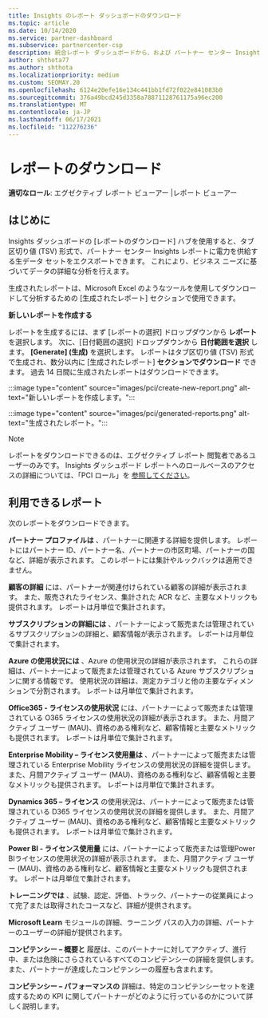```yaml
---
title: Insights のレポート ダッシュボードのダウンロード
ms.topic: article
ms.date: 10/14/2020
ms.service: partner-dashboard
ms.subservice: partnercenter-csp
description: 統合レポート ダッシュボードから、および パートナー センター Insights レポートからデータをダウンロードおよびエクスポートするパートナー センターについて学習します。
author: shthota77
ms.author: shthota
ms.localizationpriority: medium
ms.custom: SEOMAY.20
ms.openlocfilehash: 6124e20efe16e134c441bb1fd72f022e841083b0
ms.sourcegitcommit: 376a49bcd245d3358a78871128761175a96ec200
ms.translationtype: MT
ms.contentlocale: ja-JP
ms.lasthandoff: 06/17/2021
ms.locfileid: "112276236"
---
```

# <a name="download-reports"></a>レポートのダウンロード

**適切なロール**: エグゼクティブ レポート ビューアー |レポート ビューアー

## <a name="introduction"></a>はじめに

Insights ダッシュボードの [レポートのダウンロード] ハブを使用すると、タブ区切り値 (TSV) 形式で、パートナー センター Insights レポートに電力を供給する生データ セットをエクスポートできます。 これにより、ビジネス ニーズに基づいてデータの詳細な分析を行えます。

生成されたレポートは、Microsoft Excel のようなツールを使用してダウンロードして分析するための [生成されたレポート] セクションで使用できます。

**新しいレポートを作成する**

レポートを生成するには、まず [レポートの選択] ドロップダウンから **レポート** を選択します。 次に、[日付範囲の選択] ドロップダウンから **日付範囲を選択** します。 **[Generate] \(生成)** を選択します。 レポートはタブ区切り値 (TSV) 形式で生成され、数分以内に [生成されたレポート] **セクションでダウンロード** できます。 過去 14 日間に生成されたレポートはダウンロードできます。

:::image type="content" source="images/pci/create-new-report.png" alt-text="新しいレポートを作成します。":::

:::image type="content" source="images/pci/generated-reports.png" alt-text="生成されたレポート。":::

>[!NOTE] 
>レポートをダウンロードできるのは、エグゼクティブ レポート 閲覧者であるユーザーのみです。 Insights ダッシュボード レポートへのロールベースのアクセスの詳細については、「PCI ロール」を [参照してください](pci-roles.md)。 

## <a name="available-reports"></a>利用できるレポート

次のレポートをダウンロードできます。

**パートナー プロファイルは** 、パートナーに関連する詳細を提供します。 レポートにはパートナー ID、パートナー名、パートナーの市区町場、パートナーの国など、詳細が表示されます。 このレポートには集計やルックバックは適用できません。

**顧客の詳細** には、パートナーが関連付けられている顧客の詳細が表示されます。 また、販売されたライセンス、集計された ACR など、主要なメトリックも提供されます。 レポートは月単位で集計されます。

**サブスクリプションの詳細には** 、パートナーによって販売または管理されているサブスクリプションの詳細と、顧客情報が表示されます。 レポートは月単位で集計されます。

**Azure の使用状況には** 、Azure の使用状況の詳細が表示されます。 これらの詳細は、パートナーによって販売または管理されている Azure サブスクリプションに関する情報です。 使用状況の詳細は、測定カテゴリと他の主要なディメンションで分割されます。 レポートは月単位で集計されます。

**Office365 - ライセンスの使用状況** には、パートナーによって販売または管理されている O365 ライセンスの使用状況の詳細が表示されます。 また、月間アクティブ ユーザー (MAU)、資格のある権利など、顧客情報と主要なメトリックも提供されます。 レポートは月単位で集計されます。

**Enterprise Mobility – ライセンス使用量は**  、パートナーによって販売または管理されている Enterprise Mobility ライセンスの使用状況の詳細を提供します。 また、月間アクティブ ユーザー (MAU)、資格のある権利など、顧客情報と主要なメトリックも提供されます。 レポートは月単位で集計されます。

**Dynamics 365 – ライセンス** の使用状況は、パートナーによって販売または管理されている D365 ライセンスの使用状況の詳細を提供します。 また、月間アクティブ ユーザー (MAU)、資格のある権利など、顧客情報と主要なメトリックも提供されます。 レポートは月単位で集計されます。

**Power BI - ライセンス使用量** には、パートナーによって販売または管理Power BIライセンスの使用状況の詳細が表示されます。 また、月間アクティブ ユーザー (MAU)、資格のある権利など、顧客情報と主要なメトリックも提供されます。 レポートは月単位で集計されます。

**トレーニングでは** 、試験、認定、評価、トラック、パートナーの従業員によって完了または取得されたコースなど、詳細が提供されます。

**Microsoft Learn** モジュールの詳細、ラーニング パスの入力の詳細、パートナーのユーザーの詳細が提供されます。

**コンピテンシー – 概要と** 履歴は、このパートナーに対してアクティブ、進行中、または危険にさらされているすべてのコンピテンシーの詳細を提供します。 また、パートナーが達成したコンピテンシーの履歴も含まれます。

**コンピテンシー – パフォーマンスの** 詳細は、特定のコンピテンシーセットを達成するための KPI に関してパートナーがどのように行っているのかについて詳しく説明します。

